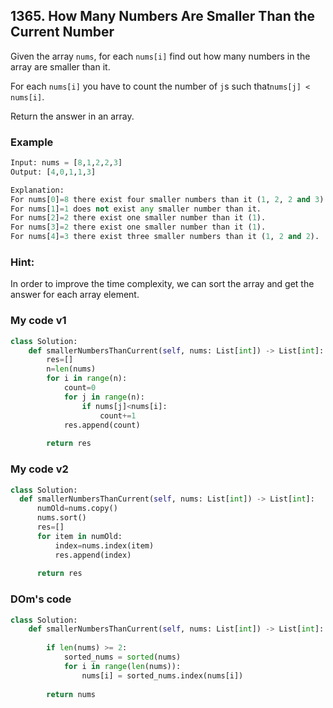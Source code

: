 ## 1365. How Many Numbers Are Smaller Than the Current Number

Given the array ```nums```, for each ```nums[i]``` find out how many numbers in the array are smaller than it. 

For each ```nums[i]``` you have to count the number of ```j```s such that```nums[j] < nums[i]```.

Return the answer in an array.

### Example
```python
Input: nums = [8,1,2,2,3]
Output: [4,0,1,1,3]

Explanation: 
For nums[0]=8 there exist four smaller numbers than it (1, 2, 2 and 3). 
For nums[1]=1 does not exist any smaller number than it.
For nums[2]=2 there exist one smaller number than it (1). 
For nums[3]=2 there exist one smaller number than it (1). 
For nums[4]=3 there exist three smaller numbers than it (1, 2 and 2).
```

### Hint: 

In order to improve the time complexity, we can sort the array and get the answer for each array element.


### My code v1
``` python
class Solution:
    def smallerNumbersThanCurrent(self, nums: List[int]) -> List[int]:
        res=[]
        n=len(nums)
        for i in range(n):
            count=0
            for j in range(n):
                if nums[j]<nums[i]:
                    count+=1      
            res.append(count)
       
        return res
  ```
  
  
  ### My code v2
  ```python
  class Solution:
    def smallerNumbersThanCurrent(self, nums: List[int]) -> List[int]:
        numOld=nums.copy()
        nums.sort()
        res=[]
        for item in numOld:
            index=nums.index(item)
            res.append(index)
        
        return res
 ```

### DOm's code
```python
class Solution:
    def smallerNumbersThanCurrent(self, nums: List[int]) -> List[int]:
        
        if len(nums) >= 2:
            sorted_nums = sorted(nums)
            for i in range(len(nums)):
                nums[i] = sorted_nums.index(nums[i])
        
        return nums   
 ```
